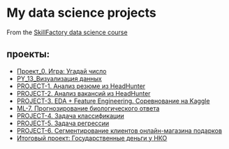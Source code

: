 # My data science projects
From the [SkillFactory data science course](https://skillfactory.ru/data-scientist-pro)

## проекты:

* [Проект_0. Игра: Угадай число](https://github.com/Yul-Art/SF-DST/tree/main/Project_0)
* [PY_13_Визуализация данных](https://github.com/Yul-Art/SF-DST/blob/main/PY13_Data_visualization.ipynb)
* [PROJECT-1. Анализ резюме из HeadHunter](https://github.com/Yul-Art/SF-DST/tree/main/PROJECT-1.%20Анализ%20резюме%20из%20HeadHunter)
* [PROJECT-2. Анализ вакансий из HeadHunter](https://github.com/Yul-Art/SF-DST/tree/main/PROJECT-2.%20Анализ%20вакансий%20из%20HeadHunter)
* [PROJECT-3. EDA + Feature Engineering. Соревнование на Kaggle](https://github.com/Yul-Art/SF-DST/tree/main/PROJECT-3.%20EDA%20%2B%20Feature%20Engineering.%20Соревнование%20на%20Kaggle)
* [ML-7. Прогнозирование биологического ответа](https://github.com/Yul-Art/SF-DST/blob/main/ML_7_Прогнозирование_биологического_ответа.ipynb)
* [PROJECT-4. Задача классификации](https://github.com/Yul-Art/SF-DST/tree/main/PROJECT-4.%20Задача%20классификации)
* [PROJECT-5. Задача регрессии]()
* [PROJECT-6. Сегментирование клиентов онлайн-магазина подарков]()
* [Итоговый проект: Государственные деньги у НКО]()